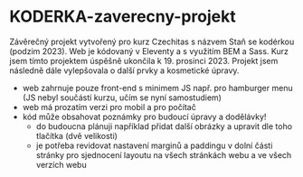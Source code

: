 # KODERKA-zaverecny-projekt

Závěrečný projekt vytvořený pro kurz Czechitas s názvem Staň se kodérkou (podzim 2023). Web je kódovaný v Eleventy a s využitím BEM a Sass.
Kurz jsem tímto projektem úspěšně ukončila k 19. prosinci 2023. Projekt jsem následně dále vylepšovala o další prvky a kosmetické úpravy.

- web zahrnuje pouze front-end s minimem JS např. pro hamburger menu (JS nebyl součástí kurzu, učím se nyní samostudiem)
- web má prozatím verzi pro mobil a pro počítač
- kód může obsahovat poznámky pro budoucí úpravy a dodělávky!
    - do budoucna plánuji například přidat další obrázky a upravit dle toho tlačítka (dvě velikosti)
    - je potřeba revidovat nastavení marginů a paddingu v dolní části stránky pro sjednocení layoutu na všech stránkách webu a ve všech verzích webu